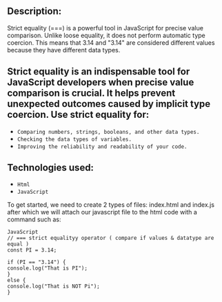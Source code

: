 ## **Description:**
Strict equality (===) is a powerful tool in JavaScript for precise value comparison. Unlike loose equality, it does not perform automatic type coercion. This means that 3.14 and "3.14" are considered different values because they have different data types.

## Strict equality is an indispensable tool for JavaScript developers when precise value comparison is crucial. It helps prevent unexpected outcomes caused by implicit type coercion. Use strict equality for:

*  `Comparing numbers, strings, booleans, and other data types.`
*  `Checking the data types of variables.`
*  `Improving the reliability and readability of your code.`

## Technologies used:
*  `Html`
*  `JavaScript`


To get started, we need to create 2 types of files: index.html and index.js after which we will attach our javascript file to the html code with a command such as: 
```
JavaScript
// === strict equalityy operator ( compare if values & datatype are equal )
const PI = 3.14;

if (PI == "3.14") {
console.log("That is PI");
}
else {
console.log("That is NOT Pi");
}
```
